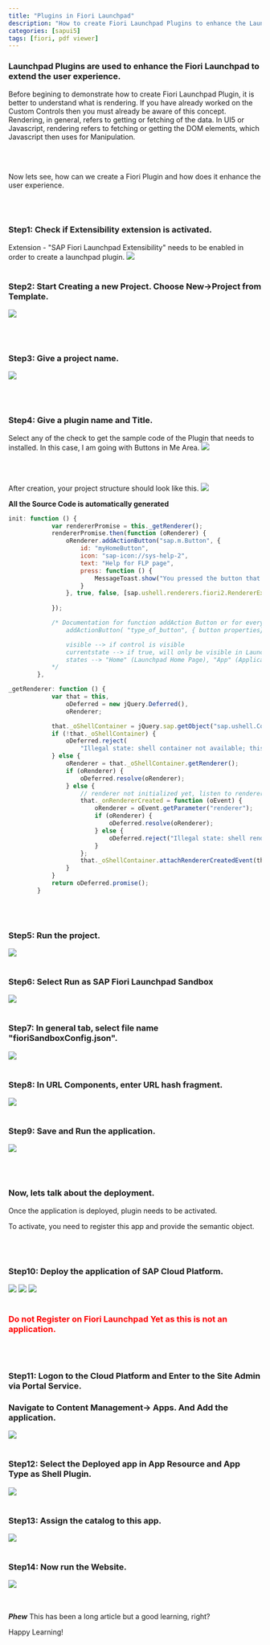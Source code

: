 ```yaml
---
title: "Plugins in Fiori Launchpad"
description: "How to create Fiori Launchpad Plugins to enhance the Launchpad or to access the events of Launchpad."
categories: [sapui5]
tags: [fiori, pdf viewer]
---
```


<h3>Launchpad Plugins are used to enhance the Fiori Launchpad to extend the user experience.</h3>

<p> Before begining to demonstrate how to create Fiori Launchpad Plugin, it is better to understand what is rendering. If you have already worked on the Custom Controls then you must already be aware of this concept. Rendering, in general, refers to getting or fetching of the data. In UI5 or Javascript, rendering refers to fetching or getting the DOM elements, which Javascript then uses for Manipulation. </p>

<br><br>

<p> Now lets see, how can we create a Fiori Plugin and how does it enhance the user experience. </p>
<br><br>
<h3> Step1: Check if Extensibility extension is activated. </h3>
Extension - "SAP Fiori Launchpad Extensibility" needs to be enabled in order to create a launchpad plugin.
<img src="{{site.url}}{{site.baseurl}}/images/Fiori/20200107/1.jpg">
<br><br>
<h3> Step2: Start Creating a new Project. Choose New->Project from Template.</h3>
<img src="{{site.url}}{{site.baseurl}}/images/Fiori/20200107/2.jpg">

<br><br>
<h3> Step3: Give a project name.</h3>
<img src="{{site.url}}{{site.baseurl}}/images/Fiori/20200107/3.jpg">

<br><br>
<h3> Step4: Give a plugin name and Title.</h3>
Select any of the check to get the sample code of the Plugin that needs to installed. In this case, I am going with Buttons in Me Area.
<img src="{{site.url}}{{site.baseurl}}/images/Fiori/20200107/4.jpg">

<br> <br>

After creation, your project structure should look like this.
<img src="{{site.url}}{{site.baseurl}}/images/Fiori/20200107/5.jpg">


<b> All the Source Code is automatically generated</b>

```javascript
init: function () {
			var rendererPromise = this._getRenderer();			
			rendererPromise.then(function (oRenderer) {
				oRenderer.addActionButton("sap.m.Button", {
					id: "myHomeButton",
					icon: "sap-icon://sys-help-2",
					text: "Help for FLP page",
					press: function () {
						MessageToast.show("You pressed the button that opens a help page.");
					}
				}, true, false, [sap.ushell.renderers.fiori2.RendererExtensions.LaunchpadState.Home, sap.ushell.renderers.fiori2.RendererExtensions.LaunchpadState.App]);
								
			});

            /* Documentation for function addAction Button or for every renderer plugin add
                addActionButton( "type_of_button", { button properties} , visible? , currentstate?, [States])

                visible --> if control is visible
                currentstate --> if true, will only be visible in Launcpad and if false, then states are considered
                states --> "Home" (Launchpad Home Page), "App" (Application Home Page)
            */
		},

_getRenderer: function () {
			var that = this,
				oDeferred = new jQuery.Deferred(),
				oRenderer;

			that._oShellContainer = jQuery.sap.getObject("sap.ushell.Container");
			if (!that._oShellContainer) {
				oDeferred.reject(
					"Illegal state: shell container not available; this component must be executed in a unified shell runtime context.");
			} else {
				oRenderer = that._oShellContainer.getRenderer();
				if (oRenderer) {
					oDeferred.resolve(oRenderer);
				} else {
					// renderer not initialized yet, listen to rendererCreated event
					that._onRendererCreated = function (oEvent) {
						oRenderer = oEvent.getParameter("renderer");
						if (oRenderer) {
							oDeferred.resolve(oRenderer);
						} else {
							oDeferred.reject("Illegal state: shell renderer not available after recieving 'rendererLoaded' event.");
						}
					};
					that._oShellContainer.attachRendererCreatedEvent(that._onRendererCreated);
				}
			}
			return oDeferred.promise();
		}

```
<br><br>
<h3> Step5: Run the project.</h3>
<img src="{{site.url}}{{site.baseurl}}/images/Fiori/20200107/6.jpg">
<br><br>
<h3> Step6: Select Run as SAP Fiori Launchpad Sandbox</h3>
<img src="{{site.url}}{{site.baseurl}}/images/Fiori/20200107/7.jpg">
<br><br>
<h3> Step7: In general tab, select file name "fioriSandboxConfig.json".</h3>
<img src="{{site.url}}{{site.baseurl}}/images/Fiori/20200107/8.jpg">
<br><br>
<h3> Step8: In URL Components, enter URL hash fragment.</h3>
<img src="{{site.url}}{{site.baseurl}}/images/Fiori/20200107/9.jpg">
<br><br>

<h3> Step9: Save and Run the application.</h3>
<img src="{{site.url}}{{site.baseurl}}/images/Fiori/20200107/10.jpg">

<br><br>
<h3> Now, lets talk about the deployment.</h3>
<p>Once the application is deployed, plugin needs to be activated.</p>
<p> To activate, you need to register this app and provide the semantic object.</p>
<br><br>
<h3> Step10: Deploy the application of SAP Cloud Platform.</h3>
<img src="{{site.url}}{{site.baseurl}}/images/Fiori/20200107/11.jpg">
<img src="{{site.url}}{{site.baseurl}}/images/Fiori/20200107/12.jpg">
<img src="{{site.url}}{{site.baseurl}}/images/Fiori/20200107/13.jpg">
<br><br>
<h3 style="color: red;"> Do not Register on Fiori Launchpad Yet as this is not an application.</h3>
<br><br>
<h3> Step11: Logon to the Cloud Platform and Enter to the Site Admin via Portal Service.</h3>
<h3> Navigate to Content Management-> Apps. And Add the application.</h3>
<img src="{{site.url}}{{site.baseurl}}/images/Fiori/20200107/14.jpg">
<br><br>
<h3> Step12: Select the Deployed app in App Resource and App Type as Shell Plugin.</h3>
<img src="{{site.url}}{{site.baseurl}}/images/Fiori/20200107/15.jpg">
<br><br>
<h3> Step13: Assign the catalog to this app.</h3>
<img src="{{site.url}}{{site.baseurl}}/images/Fiori/20200107/16.jpg">
<br><br>
<h3> Step14: Now run the Website.</h3>
<img src="{{site.url}}{{site.baseurl}}/images/Fiori/20200107/17.jpg">

<br><br>
<b><i>*Phew*</i></b> This has been a long article but a good learning, right?

Happy Learning!


